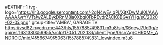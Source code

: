 #EXTINF:-1 tvg-logo="https://lh3.googleusercontent.com/-2gN4wEv_qPI/XjtKDwMuIQI/AAAAAAAAvrY/VTtJwZALBykDRnM8ia0Xbqi0FbREvdrZACK8BGAsYHg/s0/2020-02-05.png" group-title="AMBA", GARAGE TV https://vsd82.mycdn.me:443/hls/1557885749831.m3u8/sig/S6geyJ7Ud3g/expires/1631380459955/srcIp/170.51.202.136/clientType/0/srcAg/CHROME_ANDROID/mid/4556674965063/1557885749831_low/index.m3u8

